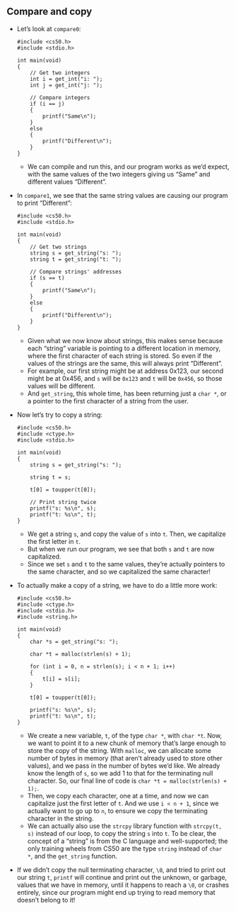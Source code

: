 ## Compare and copy

- Let’s look at `compare0`:

      #include <cs50.h>
      #include <stdio.h>

      int main(void)
      {
          // Get two integers
          int i = get_int("i: ");
          int j = get_int("j: ");

          // Compare integers
          if (i == j)
          {
              printf("Same\n");
          }
          else
          {
              printf("Different\n");
          }
      }

  - We can compile and run this, and our program works as we’d expect, with the same values of the two integers giving us “Same” and different values “Different”.

- In `compare1`, we see that the same string values are causing our program to print “Different”:

      #include <cs50.h>
      #include <stdio.h>

      int main(void)
      {
          // Get two strings
          string s = get_string("s: ");
          string t = get_string("t: ");

          // Compare strings' addresses
          if (s == t)
          {
              printf("Same\n");
          }
          else
          {
              printf("Different\n");
          }
      }

  - Given what we now know about strings, this makes sense because each “string” variable is pointing to a different location in memory, where the first character of each string is stored. So even if the values of the strings are the same, this will always print “Different”.
  - For example, our first string might be at address 0x123, our second might be at 0x456, and `s` will be `0x123` and `t` will be `0x456`, so those values will be different.
  - And `get_string`, this whole time, has been returning just a `char *`, or a pointer to the first character of a string from the user.

- Now let’s try to copy a string:

      #include <cs50.h>
      #include <ctype.h>
      #include <stdio.h>

      int main(void)
      {
          string s = get_string("s: ");

          string t = s;

          t[0] = toupper(t[0]);

          // Print string twice
          printf("s: %s\n", s);
          printf("t: %s\n", t);
      }

  - We get a string `s`, and copy the value of `s` into `t`. Then, we capitalize the first letter in `t`.
  - But when we run our program, we see that both `s` and `t` are now capitalized.
  - Since we set `s` and `t` to the same values, they’re actually pointers to the same character, and so we capitalized the same character!

- To actually make a copy of a string, we have to do a little more work:

      #include <cs50.h>
      #include <ctype.h>
      #include <stdio.h>
      #include <string.h>

      int main(void)
      {
          char *s = get_string("s: ");

          char *t = malloc(strlen(s) + 1);

          for (int i = 0, n = strlen(s); i < n + 1; i++)
          {
              t[i] = s[i];
          }

          t[0] = toupper(t[0]);

          printf("s: %s\n", s);
          printf("t: %s\n", t);
      }

  - We create a new variable, `t`, of the type `char *`, with `char *t`. Now, we want to point it to a new chunk of memory that’s large enough to store the copy of the string. With `malloc`, we can allocate some number of bytes in memory (that aren’t already used to store other values), and we pass in the number of bytes we’d like. We already know the length of `s`, so we add 1 to that for the terminating null character. So, our final line of code is `char *t = malloc(strlen(s) + 1);`.
  - Then, we copy each character, one at a time, and now we can capitalize just the first letter of `t`. And we use `i < n + 1`, since we actually want to go up to `n`, to ensure we copy the terminating character in the string.
  - We can actually also use the `strcpy` library function with `strcpy(t, s)` instead of our loop, to copy the string `s` into `t`. To be clear, the concept of a “string” is from the C language and well-supported; the only training wheels from CS50 are the type `string` instead of `char *`, and the `get_string` function.

- If we didn’t copy the null terminating character, `\0`, and tried to print out our string `t`, `printf` will continue and print out the unknown, or garbage, values that we have in memory, until it happens to reach a `\0`, or crashes entirely, since our program might end up trying to read memory that doesn’t belong to it!
